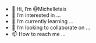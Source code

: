 - 👋 Hi, I’m @Michelletais
- 👀 I’m interested in ...
- 🌱 I’m currently learning ...
- 💞️ I’m looking to collaborate on ...
- 📫 How to reach me ...

<!---
Michelletais/Michelletais is a ✨ special ✨ repository because its `README.md` (this file) appears on your GitHub profile.
You can click the Preview link to take a look at your changes.
--->
